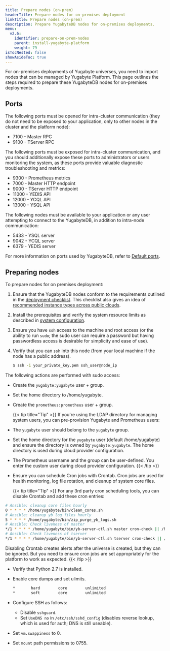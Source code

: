 ```yaml
---
title: Prepare nodes (on-prem)
headerTitle: Prepare nodes for on-premises deployment
linkTitle: Prepare nodes (on-prem)
description: Prepare YugabyteDB nodes for on-premises deployments.
menu:
  v2.6:
    identifier: prepare-on-prem-nodes
    parent: install-yugabyte-platform
    weight: 79
isTocNested: false
showAsideToc: true
---
```


For on-premises deployments of Yugabyte universes, you need to import nodes that can be managed by Yugabyte Platform. This page outlines the steps required to prepare these YugabyteDB nodes for on-premises deployments.

## Ports

The following ports must be opened for intra-cluster communication (they do not need to be exposed to your application, only to other nodes in the cluster and the platform node):

* 7100 - Master RPC
* 9100 - TServer RPC

The following ports must be exposed for intra-cluster communication, and you should additionally expose these ports to administrators or users monitoring the system, as these ports provide valuable diagnostic troubleshooting and metrics:

* 9300 - Prometheus metrics
* 7000 - Master HTTP endpoint
* 9000 - TServer HTTP endpoint
* 11000 - YEDIS API
* 12000 - YCQL API
* 13000 - YSQL API

The following nodes must be available to your application or any user attempting to connect to the YugabyteDB, in addition to intra-node communication:

* 5433 - YSQL server
* 9042 - YCQL server
* 6379 - YEDIS server

For more information on ports used by YugabyteDB, refer to [Default ports](../../../reference/configuration/default-ports).

## Preparing nodes

To prepare nodes for on premises deployment:

1. Ensure that the YugabyteDB nodes conform to the requirements outlined in the [deployment checklist](/preview/deploy/checklist/). This checklist also gives an idea of [recommended instance types across public clouds](/preview/deploy/checklist/#running-on-public-clouds).
1. Install the prerequisites and verify the system resource limits as described in [system configuration](/preview/deploy/manual-deployment/system-config).
1. Ensure you have `ssh` access to the machine and root access (or the ability to run `sudo`; the sudo user can require a password but having passwordless access is desirable for simplicity and ease of use).
1. Verify that you can `ssh` into this node (from your local machine if the node has a public address).

    ```sh
    $ ssh -i your_private_key.pem ssh_user@node_ip
    ```

The following actions are performed with sudo access:

* Create the `yugabyte:yugabyte` user + group.
* Set the home directory to /home/yugabyte.
* Create the `prometheus:prometheus` user + group.

  {{< tip title="Tip" >}}
If you're using the LDAP directory for managing system users, you can pre-provision Yugabyte and Prometheus users:

* The `yugabyte` user should belong to the `yugabyte` group.

* Set the home directory for the `yugabyte` user (default /home/yugabyte) and ensure the directory is owned by `yugabyte:yugabyte`. The home directory is used during cloud provider configuration.

* The Prometheus username and the group can be user-defined. You enter the custom user during cloud provider configuration.
  {{< /tip >}}

* Ensure you can schedule Cron jobs with Crontab. Cron jobs are used for health monitoring, log file rotation, and cleanup of system core files.

  {{< tip title="Tip" >}}
For any 3rd party cron scheduling tools, you can disable Crontab and add these cron entries:

```sh
# Ansible: cleanup core files hourly
0 * * * * /home/yugabyte/bin/clean_cores.sh
# Ansible: cleanup yb log files hourly
5 * * * * /home/yugabyte/bin/zip_purge_yb_logs.sh
# Ansible: Check liveness of master
*/1 * * * * /home/yugabyte/bin/yb-server-ctl.sh master cron-check || /home/yugabyte/bin/yb-server-ctl.sh master start
# Ansible: Check liveness of tserver
*/1 * * * * /home/yugabyte/bin/yb-server-ctl.sh tserver cron-check || /home/yugabyte/bin/yb-server-ctl.sh tserver start
```

Disabling Crontab creates alerts after the universe is created, but they can be ignored. But you need to ensure cron jobs are set appropriately for the platform to work as expected.
  {{< /tip >}}

* Verify that Python 2.7 is installed.
* Enable core dumps and set ulimits.

    ```sh
    *       hard        core        unlimited
    *       soft        core        unlimited
    ```

* Configure SSH as follows:

  * Disable `sshguard`.
  * Set `UseDNS no` in `/etc/ssh/sshd_config` (disables reverse lookup, which is used for auth; DNS is still useable).

* Set `vm.swappiness` to 0.
* Set `mount` path permissions to 0755.
